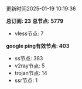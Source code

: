 更新时间2025-01-19 10:19:36

**总订阅: 23**
**总节点: 5779**
- vless节点: 7

**google ping有效节点: 403**
- ss节点: 383
- v2ray节点: 5
- trojan节点: 14
- ssr节点: 1
